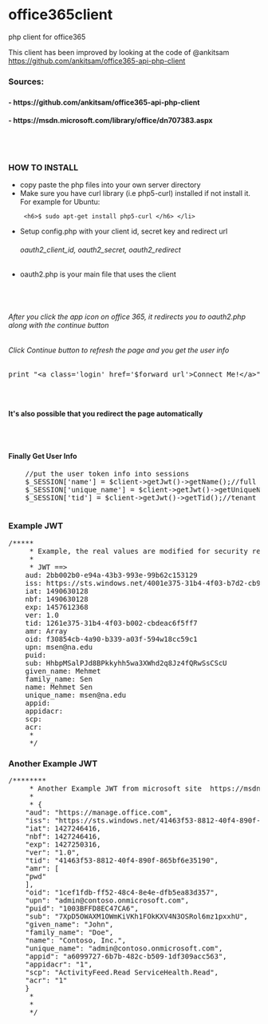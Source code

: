 # office365client
php client for office365

This client has been improved by looking at the code of @ankitsam  https://github.com/ankitsam/office365-api-php-client  

<h3>Sources:<h3> 
<h4>- https://github.com/ankitsam/office365-api-php-client </h4>
<h4>- https://msdn.microsoft.com/library/office/dn707383.aspx </h4>
<br><br>
<h3>HOW TO INSTALL</h3>
<ul>
<li>copy paste the php files into your own server directory</li>
<li> Make sure you have curl library (i.e php5-curl) installed if not install it. For example for Ubuntu:
    
     <h6>$ sudo apt-get install php5-curl </h6> </li>

<li> Setup config.php with your client id, secret key and redirect url
    <h6>oauth2_client_id, oauth2_secret, oauth2_redirect</h6>  </li>
    
<li> oauth2.php is your main file that uses the client
</ul>

<br><br>
<h6>After you click the app icon on office 365, it redirects you to oauth2.php along with the continue button</h6>
<h6>Click Continue button to refresh the page and you get the user info</h6>
<pre>print "&lt;a class='login' href='$forward_url'&gt;Connect Me!&lt;/a&gt;";</pre>

<br><br>

<b>It's also possible that you redirect the page automatically</b>

<br><br>

<h4>Finally Get User Info</h4>

<pre>
    //put the user token info into sessions
    $_SESSION['name'] = $client->getJwt()->getName();//full name of the user
    $_SESSION['unique_name'] = $client->getJwt()->getUniqueName();//could be email or id from office365
    $_SESSION['tid'] = $client->getJwt()->getTid();//tenant id
    </pre>


<h3>Example JWT</h3>
<pre>
/*****
     * Example, the real values are modified for security reasons
     *
     * JWT ==>
    aud: 2bb002b0-e94a-43b3-993e-99b62c153129
    iss: https://sts.windows.net/4001e375-31b4-4f03-b7d2-cb95ac6f5ff7/
    iat: 1490630128
    nbf: 1490630128
    exp: 1457612368
    ver: 1.0
    tid: 1261e375-31b4-4f03-b002-cbdeac6f5ff7
    amr: Array
    oid: f30854cb-4a90-b339-a03f-594w18cc59c1
    upn: msen@na.edu
    puid:
    sub: HhbpMSalPJd8BPkkyhh5wa3XWhd2q8Jz4fQRwSsCScU
    given_name: Mehmet
    family_name: Sen
    name: Mehmet Sen
    unique_name: msen@na.edu
    appid:
    appidacr:
    scp:
    acr:
     *
     */
</pre>

<h3>Another Example JWT</h3>
<pre>
/********
     * Another Example JWT from microsoft site  https://msdn.microsoft.com/library/office/dn707383.aspx
     *
     * {
    "aud": "https://manage.office.com",
    "iss": "https://sts.windows.net/41463f53-8812-40f4-890f-865bf6e35190/",
    "iat": 1427246416,
    "nbf": 1427246416,
    "exp": 1427250316,
    "ver": "1.0",
    "tid": "41463f53-8812-40f4-890f-865bf6e35190",
    "amr": [
    "pwd"
    ],
    "oid": "1cef1fdb-ff52-48c4-8e4e-dfb5ea83d357",
    "upn": "admin@contoso.onmicrosoft.com",
    "puid": "1003BFFD8EC47CA6",
    "sub": "7XpD5OWAXM1OWmKiVKh1FOkKXV4N3OSRol6mz1pxxhU",
    "given_name": "John",
    "family_name": "Doe",
    "name": "Contoso, Inc.",
    "unique_name": "admin@contoso.onmicrosoft.com",
    "appid": "a6099727-6b7b-482c-b509-1df309acc563",
    "appidacr": "1",
    "scp": "ActivityFeed.Read ServiceHealth.Read",
    "acr": "1"
    }
     *
     *
     */

</pre>
